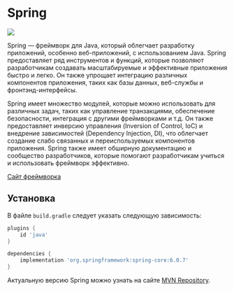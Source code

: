 # Spring

![](https://raw.githubusercontent.com/qa-guru/knowledge-base/main/img/tools-java-plus/Spring/spring-banner.jpg)

Spring — фреймворк для Java, который облегчает разработку приложений, особенно веб-приложений, с использованием Java. Spring предоставляет ряд инструментов и функций, которые позволяют разработчикам создавать масштабируемые и эффективные приложения быстро и легко. Он также упрощает интеграцию различных компонентов приложения, таких как базы данных, веб-службы и фронтэнд-интерфейсы.

Spring имеет множество модулей, которые можно использовать для различных задач, таких как управление транзакциями, обеспечение безопасности, интеграция с другими фреймворками и т.д. Он также предоставляет инверсию управления (Inversion of Control, IoC) и внедрение зависимостей (Dependency Injection, DI), что облегчает создание слабо связанных и переиспользуемых компонентов приложения. Spring также имеет обширную документацию и сообщество разработчиков, которые помогают разработчикам учиться и использовать фреймворк эффективно.

[Сайт фреймворка](https://spring.io)

## Установка
В файле `build.gradle` следует указать следующую зависимость:

```gradle
plugins {
    id 'java'
}

dependencies {
    implementation 'org.springframework:spring-core:6.0.7'
}
```

Актуальную версию Spring можно узнать на сайте [MVN Repository](https://mvnrepository.com/artifact/org.springframework/spring-core/6.0.7).
